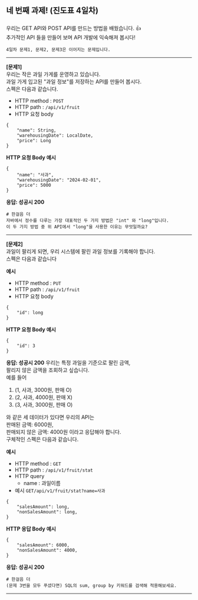 ## 네 번째 과제! (진도표 4일차)

#####
우리는 GET API와 POST API를 만드는 방법을 배웠습니다. 👍  
추가적인 API 들을 만들어 보며 API 개발에 익숙해져 봅시다!

``` 4일차 문제1, 문제2, 문제3은 이어지는 문제입니다. ```

---

**[문제1]**  
우리는 작은 과일 가게를 운영하고 있습니다.  
과일 가게 입고된 "과일 정보"를 저장하는 API를 만들어 봅시다.  
스펙은 다음과 같습니다.

- HTTP method : ```POST```
- HTTP path : ```/api/v1/fruit```
- HTTP 요청 body

```
{
    "name": String,
    "warehousingDate": LocalDate,
    "price": Long
}
```

**HTTP 요청 Body 예시**

```
{
    "name": "사과",
    "warehousingDate": "2024-02-01",
    "price": 5000
}
```

**응답: 성공시 200**

```
# 한걸음 더
자바에서 정수를 다루는 가장 대표적인 두 가지 방법은 "int" 와 "long"입니다.
이 두 가지 방법 중 위 API에서 "long"을 사용한 이유는 무엇일까요?
```

---
**[문제2]**  
과일이 팔리게 되면, 우리 시스템에 팔린 과일 정보를 기록해야 합니다.  
스펙은 다음과 같습니다

**예시**

- HTTP method : ```PUT```
- HTTP path : ```/api/v1/fruit```
- HTTP 요청 body

```
{
    "id": long
}
```

**HTTP 요청 Body 예시**

```
{
    "id": 3
}
```

**응답: 성공시 200**
우리는 특정 과일을 기준으로 팔린 금액,  
팔리지 않은 금액을 조회하고 싶습니다.  
예를 들어

1. (1, 사과, 3000원, 판매 O)
2. (2, 사과, 4000원, 판매 X)
3. (3, 사과, 3000원, 판매 O)

와 같은 세 데이터가 있다면 우리의 API는  
판매된 금액: 6000원,  
판매되지 않은 금액: 4000원 이라고 응답해야 합니다.  
구체적인 스펙은 다음과 같습니다.

**예시**

- HTTP method : ```GET```
- HTTP path : ```/api/v1/fruit/stat```
- HTTP query
    - name : 과일이름
- 예시 ```GET/api/v1/fruit/stat?name=사과```

```
{
    "salesAmount": long,
    "nonSalesAmount": long,
}
```

**HTTP 응답 Body 예시**

```
{
    "salesAmount": 6000,
    "nonSalesAmount": 4000,
}
```

**응답: 성공시 200**

```
# 한걸음 더
(문제 3번을 모두 푸셨다면) SQL의 sum, group by 키워드를 검색해 적용해보세요.
```

---